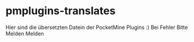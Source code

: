 # pmplugins-translates
Hier sind die übersetzten Datein der PocketMine Plugins :) Bei Fehler Bitte Melden
Melden
